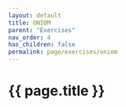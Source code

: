 ```yaml
---
layout: default
title: ONIOM
parent: "Exercises"
nav_order: 4
has_children: false
permalink: page/exercises/oniom
---
```


# {{ page.title }}


## 